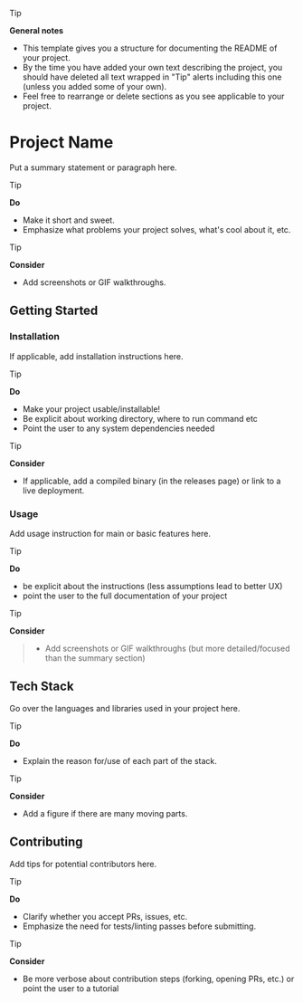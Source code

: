 > [!TIP]
> **General notes**
> - This template gives you a structure for documenting the README of your
>   project.
> - By the time you have added your own text describing the project, you should
>   have deleted all text wrapped in "Tip" alerts including this one (unless
>   you added some of your own).
> - Feel free to rearrange or delete sections as you see applicable to your
>   project.

# Project Name

Put a summary statement or paragraph here.

> [!TIP]
> **Do**
> - Make it short and sweet.
> - Emphasize what problems your project solves, what's cool about it, etc.

> [!TIP]
> **Consider**
> - Add screenshots or GIF walkthroughs.

## Getting Started

### Installation

If applicable, add installation instructions here.

> [!TIP]
> **Do**
> - Make your project usable/installable!
> - Be explicit about working directory, where to run command etc
> - Point the user to any system dependencies needed

> [!TIP]
> **Consider**
> - If applicable, add a compiled binary (in the releases page) or link to a
>   live deployment.

### Usage

Add usage instruction for main or basic features here.

> [!TIP]
> **Do**
> - be explicit about the instructions (less assumptions lead to better UX)
> - point the user to the full documentation of your project

> [!TIP]
**Consider**
> - Add screenshots or GIF walkthroughs (but more detailed/focused than the
>   summary section)

## Tech Stack

Go over the languages and libraries used in your project here.

> [!TIP]
> **Do**
> - Explain the reason for/use of each part of the stack.

> [!TIP]
> **Consider**
> - Add a figure if there are many moving parts.

## Contributing

Add tips for potential contributors here.

> [!TIP]
> **Do**
> - Clarify whether you accept PRs, issues, etc.
> - Emphasize the need for tests/linting passes before submitting.

> [!TIP]
> **Consider**
> - Be more verbose about contribution steps (forking, opening PRs, etc.) or
>   point the user to a tutorial
